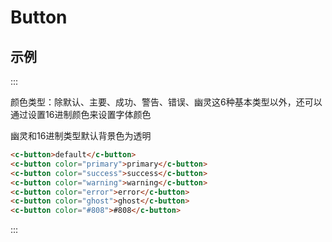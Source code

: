 
# Button

## 示例


:::

颜色类型：除默认、主要、成功、警告、错误、幽灵这6种基本类型以外，还可以通过设置16进制颜色来设置字体颜色

幽灵和16进制类型默认背景色为透明

```html
<c-button>default</c-button>
<c-button color="primary">primary</c-button>
<c-button color="success">success</c-button>
<c-button color="warning">warning</c-button>
<c-button color="error">error</c-button>
<c-button color="ghost">ghost</c-button>
<c-button color="#808">#808</c-button>
```
:::
